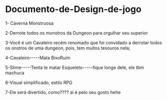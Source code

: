 # Documento-de-Design-de-jogo

1- Caverna Monstruosa

2-Derrote todos os monstros da Dungeon para orgulhar seu superior

3-Você é um Cavaleiro recém renomado que foi convidado a derrotar todos os onstros de uma dungeon, pois, tem muitos tesouros nela;

4-Cavaleiro-----Mata BixoRuim

5-Slime-----Tenta te matar
  Esqueleto-----fique longe dele, ele tbm machuca
 
6-Visual simplificado, estilo RPG

7-Ele será divertido, como???? aí é pelo seu gosto hehe
  
